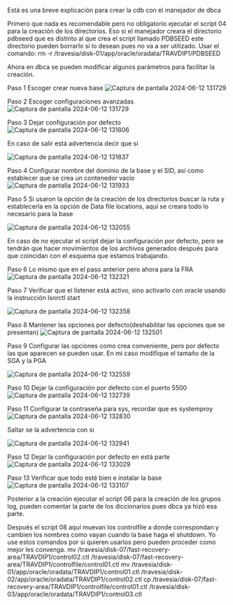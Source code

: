 Está es una breve explicación para crear la cdb con el manejador de dbca

Primero que nada es recomendable pero no obligatorio ejecutar el script 04 para la creación de los directorios.
Eso si el manejador creara el directorio pdbseed que es distinto al que crea el script llamado PDBSEED este directorio pueden borrarlo si lo desean pues no va a ser utilizado.
Usar el comando:
rm  -r /travesia/disk-01/app/oracle/oradata/TRAVDIP1/PDBSEED

Ahora en dbca se pueden modificar algunos parámetros para facilitar la creación.

Paso 1 Escoger crear nueva base
![Captura de pantalla 2024-06-12 131729](https://github.com/scriptgit/TravesiaVacacional/assets/38197638/8b009b07-e922-4cbc-9fd1-f6af136b348f)

Paso 2 Escoger configuraciones avanzadas
![Captura de pantalla 2024-06-12 131729](https://github.com/scriptgit/TravesiaVacacional/assets/38197638/88a5cc05-8a9b-4c6c-a3dd-310aedb62608)

Paso 3 Dejar configuración por defecto
![Captura de pantalla 2024-06-12 131806](https://github.com/scriptgit/TravesiaVacacional/assets/38197638/7938eeed-9fec-40da-85fc-cef487483ca3)

En caso de salir está advertencia decir que si

![Captura de pantalla 2024-06-12 131837](https://github.com/scriptgit/TravesiaVacacional/assets/38197638/0a8617e0-da8f-42d2-854c-7dcb4230b0c4)

Paso 4 Configurar nombre del dominio de la base y el SID, así como establecer que se crea un contenedor vacío
![Captura de pantalla 2024-06-12 131933](https://github.com/scriptgit/TravesiaVacacional/assets/38197638/cceed0f5-f985-4b8c-bf00-3b6ca653e646)

Paso 5 Si usaron la opción de la creación de los directorios buscar la ruta y establecerla en la opción de Data file locations,
aquí se creara todo lo necesario para la base

![Captura de pantalla 2024-06-12 132055](https://github.com/scriptgit/TravesiaVacacional/assets/38197638/f3ed670b-377f-49fa-a27a-a7589b45952f)

En caso de no ejecutar el script dejar la configuración por defecto, pero se tendrán que hacer movimientos de los archivos generados después para que coincidan con el esquema que estamos trabajando.

Paso 6 Lo mismo que en el paso anterior pero ahora para la FRA
![Captura de pantalla 2024-06-12 132321](https://github.com/scriptgit/TravesiaVacacional/assets/38197638/cddccad3-31fe-4d31-a2f2-eea8a93608de)

Paso 7 Verificar que el listener está activo, sino activarlo con oracle usando la instrucción
lsnrctl start

![Captura de pantalla 2024-06-12 132358](https://github.com/scriptgit/TravesiaVacacional/assets/38197638/95dd1709-f7e7-4cac-b180-a05229c0c8e4)

Paso 8 Mantener las opciones por defecto(deshabilitar las opciones que se presentan)
![Captura de pantalla 2024-06-12 132501](https://github.com/scriptgit/TravesiaVacacional/assets/38197638/0ca1a332-4ead-4740-9347-3e8a13c0eeaa)

Paso 9 Configurar las opciones como crea conveniente, pero por defecto las que aparecen se pueden usar.
En mi caso modifique el tamaño de la SGA y la PGA

![Captura de pantalla 2024-06-12 132559](https://github.com/scriptgit/TravesiaVacacional/assets/38197638/f6ad1f4f-b322-43c4-8e02-f9cc3107c5bc)

Paso 10 Dejar la configuración por defecto con el puerto 5500
![Captura de pantalla 2024-06-12 132739](https://github.com/scriptgit/TravesiaVacacional/assets/38197638/c12e4db4-f602-4571-8fd6-d07cef455e7b)

Paso 11 Configurar la contraseña para sys, recordar que es systemproy
![Captura de pantalla 2024-06-12 132830](https://github.com/scriptgit/TravesiaVacacional/assets/38197638/26550e6a-bcb6-45a8-9d32-1f833013abe2)

Saltar se la advertencia con si

![Captura de pantalla 2024-06-12 132941](https://github.com/scriptgit/TravesiaVacacional/assets/38197638/e23fa40b-ebb8-4478-8863-d62655a0961b)

Paso 12 Dejar la configuración por defecto en está parte
![Captura de pantalla 2024-06-12 133029](https://github.com/scriptgit/TravesiaVacacional/assets/38197638/84ac0092-be2d-45cf-b773-88af67df4c72)

Paso 13 Verificar que todo esté bien e instalar la base 
![Captura de pantalla 2024-06-12 133107](https://github.com/scriptgit/TravesiaVacacional/assets/38197638/338440d8-4844-4040-941f-8ed8343797c1)



Posterior a la creación ejecutar el script 06 para la creación de los grupos log, pueden comentar la parte de los diccionarios pues dbca ya 
hizó esa parte.

Después el script 08 aquí muevan los controlfile a donde correspondan y cambien los nombres como vayan cuando la base haga el shutdown. 
Yo use estos comandos por si quieren usarlos pero pueden proceder como mejor les convenga.
mv /travesia/disk-07/fast-recovery-area/TRAVDIP1/control02.ctl /travesia/disk-07/fast-recovery-area/TRAVDIP1/controlfile/control01.ctl
mv /travesia/disk-01/app/oracle/oradata/TRAVDIP1/control01.ctl /travesia/disk-02/app/oracle/oradata/TRAVDIP1/control02.ctl
cp /travesia/disk-07/fast-recovery-area/TRAVDIP1/controlfile/control01.ctl /travesia/disk-03/app/oracle/oradata/TRAVDIP1/control03.ctl


